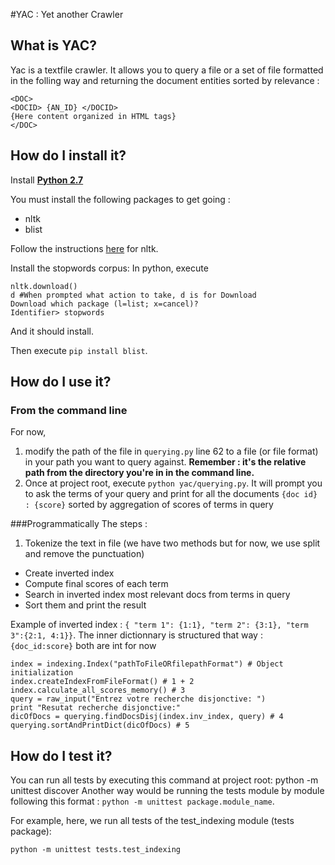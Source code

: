 #YAC : Yet another Crawler

## What is YAC?
Yac is a textfile crawler. It allows you to query a file or a set of file formatted in the folling way and returning the document entities sorted by relevance  : 

```
<DOC>
<DOCID> {AN_ID} </DOCID>
{Here content organized in HTML tags} 
</DOC>
```

## How do I install it?
Install [**Python 2.7**](https://www.python.org/download/releases/2.7/)

You must install the following packages to get going : 

- nltk
- blist

Follow the instructions [here](http://www.nltk.org/install.html) for nltk.


Install the stopwords corpus:
In python, execute

    nltk.download()
    d #When prompted what action to take, d is for Download
    Download which package (l=list; x=cancel)?
    Identifier> stopwords 

And it should install.


Then execute ```pip install blist```.
## How do I use it?
### From the command line
For now,

1. modify the path of the file in `querying.py` line 62 to a file (or file format) in your path you want to query against. **Remember : it's the relative path from the directory you're in in the command line.**
2. Once at project root, execute `python yac/querying.py`. It will prompt you to ask the terms of your query and print for all the documents `{doc id} : {score}` sorted by aggregation  of scores of terms in query

###Programmatically
The steps :

1. Tokenize the text in file (we have two methods but for now, we use split and remove the punctuation)
- Create inverted index
- Compute final scores of each term
- Search in inverted index most relevant docs from terms in query
- Sort them and print the result

Example of inverted index : ```{ "term 1": {1:1}, "term 2": {3:1}, "term 3":{2:1, 4:1}}```.
The inner dictionnary is structured that way : ```{doc_id:score}``` both are int for now
    
    index = indexing.Index("pathToFileORfilepathFormat") # Object initialization
    index.createIndexFromFileFormat() # 1 + 2
    index.calculate_all_scores_memory() # 3
    query = raw_input("Entrez votre recherche disjonctive: ")
    print "Resutat recherche disjonctive:"
    dicOfDocs = querying.findDocsDisj(index.inv_index, query) # 4
    querying.sortAndPrintDict(dicOfDocs) # 5

## How do I test it?

You can run all tests by executing this command at project root:
    python -m unittest discover
Another way would be running the tests module by module following this format :  ```python -m unittest package.module_name```.

For example, here, we run all tests of the test_indexing module (tests package):

    python -m unittest tests.test_indexing
